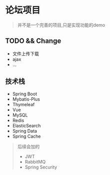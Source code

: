 # 论坛项目
>并不是一个完善的项目,只是实现功能的demo
## TODO && Change
+ 文件上传下载
+ ajax
+ ...
## 技术栈
+ Spring Boot
+ Mybatis-Plus
+ Thymeleaf
+ Vue
+ MySQL
+ Redis
+ ElasticSearch 
+ Spring Data
+ Spring Cache
> 后续会加的
> + JWT
> + RabbitMQ
> + Spring Security
